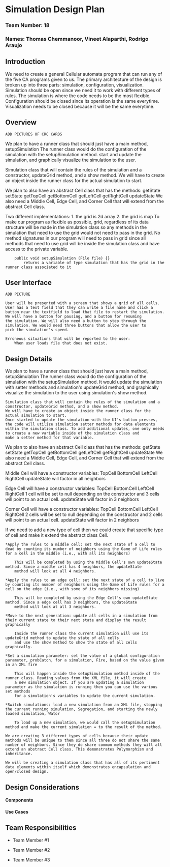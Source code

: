 # Simulation Design Plan
### Team Number: 18
### Names: Thomas Chemmanoor, Vineet Alaparthi, Rodrigo Araujo

## Introduction
We need to create a general Cellular automata program that can run any of the five CA programs given to us. The primary architecture
of the design is broken up into three parts: simulation, configuration, visualization. Simulation should be open since we need it 
to work with different types of rules. The simulation is where the code needs to be the most flexible. Configuration should be closed 
since its operation is the same everytime. Visualization needs to be closed because it will be the same everytime. 

## Overview
    ADD PICTURES OF CRC CARDS
    
We plan to have a runner class that should just have a main method, setupSimulation
    The runner class would do the configuration of the simulation with the setupSimulation method.
    start and update the simulation, and graphically visualize the simulation to the user. 
    
Simulation class that will contain the rules of the simulation and a constructor, updateGrid method, and a show method.
    We will have to create an object inside the runner class for the actual simulation to start.
    
We plan to also have an abstract Cell class that has the methods:
    getState
    setState
    getTopCell
    getBottomCell
    getLeftCell
    getRightCell
    updateState
We also need a Middle Cell, Edge Cell, and Corner Cell that will extend from the abstract Cell class.

Two different implementations:
    1. the grid is 2d array
    2. the grid is map
        To make our program as flexible as possible, grid, regardless of its data structure will be made in the simulation class so 
        any methods in the simulation that need to use the grid would not need to pass in the grid. No method signatures in our program
        will need to pass in grid since all methods that need to use grid will be inside the simulation class and have access to the 
        private variable.
        
       
        
        public void setupSimulation (File file) {}
            returns a variable of type simulation that has the grid in the runner class associated to it
        

## User Interface 

    ADD PICTURE

    User will be presented with a screen that shows a grid of all cells. User has a text field that they can write a file name and click a 
    button near the textfield to load that file to restart the simulation. We will have a button for pausing, and a button for resuming
    the simulation. We will also need a button to step through the simulation. We would need three buttons that allow the user to 
    pick the simulation's speed.
    
    Erroneous situations that will be reported to the user:
        When user loads file that does not exist. 

## Design Details
    
We plan to have a runner class that should just have a main method, setupSimulation
    The runner class would do the configuration of the simulation with the setupSimulation method.
    It would update the simulation with setter methods and simulation's updateGrid method, and graphically visualize 
    the simulation to the user using simulation's show method. 
    
    Simulation class that will contain the rules of the simulation and a constructor, updateGrid method, and a show method.
    We will have to create an object inside the runner class for the actual simulation to start.
    Once started to update the simulation with the UI's button presses, the code will utilize simulation setter methods for data elemtents
    within the simulation class. To add additional updates, one only needs to create a new variable inside of the simulation class and
    make a setter method for that variable.
    
We plan to also have an abstract Cell class that has the methods:
    getState
    setState
    getTopCell
    getBottomCell
    getLeftCell
    getRightCell
    updateState
We also need a Middle Cell, Edge Cell, and Corner Cell that will extend from the abstract Cell class.

Middle Cell will have a constructor
    variables:
        TopCell
        BottomCell
        LeftCell
        RightCell
    updateState will factor in all neighbors
    
Edge Cell will have a constructor
    variables:
        TopCell
        BottomCell
        LeftCell
        RightCell
    1 cell will be set to null depending on the constructor and 3 cells will point to an actual cell.
    updateState will factor in 3 neighbors
        
Corner Cell will have a constructor
    variables:
        TopCell
        BottomCell
        LeftCell
        RightCell
    2 cells will be set to null depending on the constructor and 2 cells will point to an actual cell.
    updateState will factor in 2 neighbors

If we need to add a new type of cell then we could create that specific type of cell and make it extend the abstract class Cell.

    *Apply the rules to a middle cell: set the next state of a cell to dead by counting its number of neighbors using the Game of Life rules for a cell in the middle (i.e., with all its neighbors)
    
        This will be completed by using the Middle Cell's own updateState method. Since a middle cell has 4 neighbors, the updateState 
        method will look at all 4 neighbors.
        
    *Apply the rules to an edge cell: set the next state of a cell to live by counting its number of neighbors using the Game of Life rules for a cell on the edge (i.e., with some of its neighbors missing)
     
        This will be completed by using the Edge Cell's own updateState method. Since a edge cell has 3 neighbors, the updateState 
        method will look at all 3 neighbors.
        
    *Move to the next generation: update all cells in a simulation from their current state to their next state and display the result graphically
    
        Inside the runner class the current simulation will use its updateGrid method to update the state of all cells
        and use the show method to show the state of all cells graphically.
        
    *Set a simulation parameter: set the value of a global configuration parameter, probCatch, for a simulation, Fire, based on the value given in an XML fire
    
        This will happen inside the setupSimulation method inside of the runner class. Reading values from the XML file, it will create
        a new simulation object. If you are updating a simulation parameter as the simulation is running then you can use the various set methods
        for a simulation's variables to update the current simulation.
        
    *Switch simulations: load a new simulation from an XML file, stopping the current running simulation, Segregation, and starting the newly loaded simulation, Wator
        
        To load up a new simulation, we would call the setupSimulation method and make the current simulation = to the result of the method.

    We are creating 3 different types of cells because their update methods will be unique to them since all three do not share the same
    number of neighbors. Since they do share common methods they will all extend an abstract Cell class. This demonstrates Polymorphism and
    inheritance.
    
    We will be creating a simulation class that has all of its pertinent data elements within itself which demonstrates encapsulation and
    open/closed design.
    

    
## Design Considerations

#### Components

#### Use Cases


## Team Responsibilities

 * Team Member #1

 * Team Member #2

 * Team Member #3

